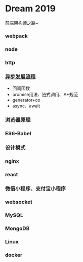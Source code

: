 # Dream 2019

前端架构师之路~

### webpack

### node

### http

### [异步发展流程](https://github.com/miracle90/dream2019/blob/master/async/async.md)

* 回调函数
* promise用法、链式调用、A+规范
* generator+co
* async、await

### 浏览器原理

### ES6-Babel

### 设计模式

### nginx

### react

### 微信小程序、支付宝小程序

### websocket

### MySQL

### MongoDB

### Linux

### docker

